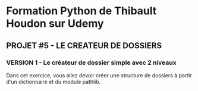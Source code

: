 # Formation Python de Thibault Houdon sur Udemy

## PROJET #5 - LE CREATEUR DE DOSSIERS

### VERSION 1 - Le créateur de dossier simple avec 2 niveaux

Dans cet exercice, vous allez devoir créer une structure de dossiers à partir d'un dictionnaire et du module pathlib.
